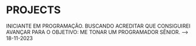 # PROJECTS
INICIANTE EM PROGRAMAÇÃO. BUSCANDO ACREDITAR QUE CONSIGUIREI AVANÇAR PARA O OBJETIVO: ME TONAR UM PROGRAMADOR SÊNIOR. --> 18-11-2023
